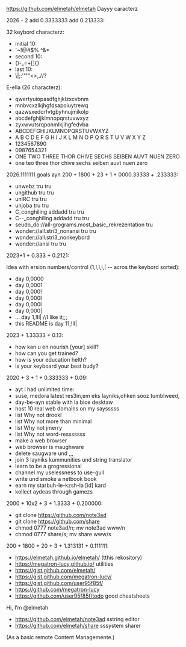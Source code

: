 https://github.com/elmetah/elmetah Dayyy caracterz

2026 - 2 add 0.3333333 add 0.213333:

32 keybord characterz:
- initial 10:
- \`~!@#$% ^&* 
- second 10:
- ()-_=+[]{}
- last 10:
- \\|;:''""<>,.//?

E-ella (26 characterz):
- qwertyuiopasdfghjklzxcvbnm
- mnbvcxzlkjhgfdsapoiuytrewq
- qazwsxedcrfvtgbyhnujmikolp
- abcdefghijklmnopqrstuvwxyz
- zyxwvutsrqponmlkjihgfedvba
- ABCDEFGHIJKLMNOPQRSTUVWXYZ
- A B C D E F G H I J K L M N O P Q R S T U V W X Y Z
- 1234567890
- 0987654321
- ONE TWO THREE THOR CHIVE SECHS SEIBEN AUVT NUEN ZERO
- one teo three thor chive sechs seiben auvt nuen zero

2026.1111111 goals ayn 200 + 1800 + 23 + 1 + 0000.33333 + .233333:

- unwebz tru tru
- ungithub tru tru
- unIRC tru tru
- unjoba tru tru
- C_conghiling addadd tru tru
- C--_conghiling addadd tru tru
- seudo_do://all-grograms.most_basic_rekrezentation tru
- wonder://all.stri3_nonansi tru tru
- wonder://all.stri3_nonkeybord
- wonder://ansi tru tru

2023+1 + 0.333 + 0.2121:

Idea with ersion numbers/control (1,!,I,l,| -- acros the keybord sorted):

- day 0,0000
- day 0,0001
- day 0,000!
- day 0,000I
- day 0,000l
- day 0,000|
- ... day 1,!Il|  //I like it;;;
- this README is day 11,!Il|

2023 + 1.33333 + 0.13:

- how kan u en nourish [your] skill?
- how can you get trained?
- how is your education helth?
- is your keyboard your best budy?

2020 + 3 + 1 + 0.333333 + 0.09:

-  ayt i had unlimited time:
-  suse, medora latest res3in,em eks layniks,ohken sooz tumblweed,
-  day-be-ayn stable with la bice desktaw
-  host 10 real web domains on my saysssss
-  list Why not drookl
-  list Why not more than minimal
-  list Why not jmerry
-  list Why not word-resssssss
-  make a web browser
-  web browser is maughware
-  delete saugware und ,,,
-  join 3 layniks kummunities und string translator
-  learn to be a grogressional
-  channel my uselessness to use-gull
-  write und smoke a netbook book
-  earn my starbuh-le-kzsh-la [id] kard
-  kollect aydeas through gamezs

2000 + 10x2 + 3 + 1.3333 + 0.200000:

-  git clone https://github.com/note3ad
-  git clone https://github.com/share
-  chmod 0777 note3ad/n; mv note3ad www/n
-  chmod 0777 share/s; mv share www/s

200 + 1800 + 20 + 3 + 1.313131 + 0.111111:

-  https://elmetah.github.io/elmetah/ (tthis rekository)
-  https://megatron-lucy.github.io/ utilities
-  https://gist.github.com/elmetah/
-  https://gist.github.com/megatron-lucy/
-  https://gist.github.com/user95f85f/ 
-  https://github.com/megatron-lucy
-  https://github.com/user95f85f/todo good cheatsheets

Hi, I’m @elmetah
-  https://github.com/elmetah/note3ad sstring editor
-  https://github.com/elmetah/share sssystem sharer

(As a basic remote Content Managemente.)
 
<!---
elmetah/elmetah is a ✨ special ✨ repository because its `README.md` (this file) appears on your GitHub profile.
You can click the Preview link to take a look at your changes.
--->
